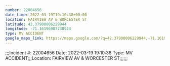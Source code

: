 ```yaml
---
number: 22004656
date_time: 2022-03-19T19:10:38+00:00
location: FAIRVIEW AV & WORCESTER ST
latitude: 42.37900006229944
longitude: -71.16196987738924
type: MV ACCIDENT
google_maps_link: https://maps.google.com/?q=42.37900006229944,-71.16196987738924
---
```


;;;Incident #: 22004656  Date: 2022-03-19 19:10:38   Type: MV ACCIDENT;;;Location: FAIRVIEW AV & WORCESTER ST;;;;;;
